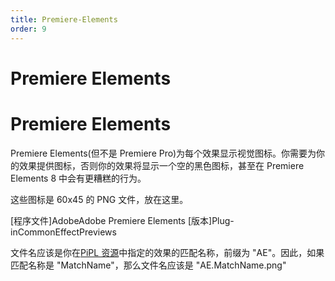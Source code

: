 ```yaml
---
title: Premiere-Elements
order: 9
---
```


# Premiere Elements

# Premiere Elements

Premiere Elements(但不是 Premiere Pro)为每个效果显示视觉图标。你需要为你的效果提供图标，否则你的效果将显示一个空的黑色图标，甚至在 Premiere Elements 8 中会有更糟糕的行为。

这些图标是 60x45 的 PNG 文件，放在这里。

[程序文件]AdobeAdobe Premiere Elements [版本]Plug-inCommonEffectPreviews

文件名应该是你在[PiPL 资源](../intro/pipl-resources.html)中指定的效果的匹配名称，前缀为 "AE"。因此，如果匹配名称是 "MatchName"，那么文件名应该是 "AE.MatchName.png"
